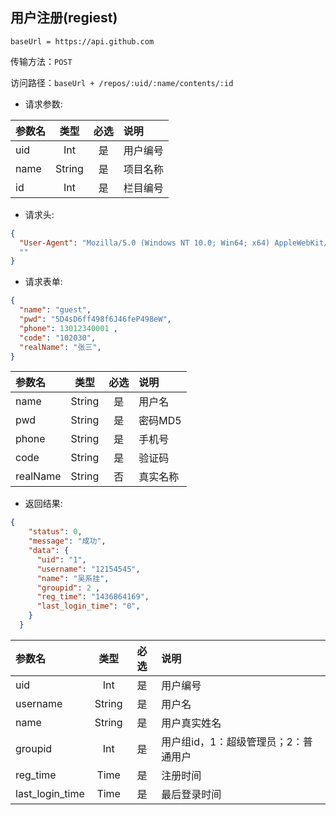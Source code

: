 
用户注册(regiest)
---
```
baseUrl = https://api.github.com
```

传输方法：`POST`

访问路径：`baseUrl + /repos/:uid/:name/contents/:id`

* 请求参数:

|参数名|类型|必选|说明|
|:-    |:------:|:------:|:---|
|uid|Int|是|用户编号|
|name|String|是|项目名称|
|id|Int|是|栏目编号|

* 请求头:
```json
{
  "User-Agent": "Mozilla/5.0 (Windows NT 10.0; Win64; x64) AppleWebKit/537.36 (KHTML, like Gecko) Chrome/77.0.3865.90 Safari/537.36"
  ""
}
```
* 请求表单:
```json
{
  "name": "guest",
  "pwd": "5D4sD6ff498f6J46feP498eW",
  "phone": 13012340001 ,
  "code": "102030",
  "realName": "张三",
}
```
|参数名|类型|必选|说明|
|:-    |:------:|:------:|:---|
|name|String|是|用户名|
|pwd|String|是|密码MD5|
|phone|String|是|手机号|
|code|String|是|验证码|
|realName|String|否|真实名称|
* 返回结果:
```json
{
    "status": 0,
    "message": "成功",
    "data": {
      "uid": "1",
      "username": "12154545",
      "name": "吴系挂",
      "groupid": 2 ,
      "reg_time": "1436864169",
      "last_login_time": "0",
    }
  }
```
|参数名|类型|必选|说明|
|:-    |:------:|:------:|:---|
|uid|Int|是|用户编号|
|username|String|是|用户名|
|name|String|是|用户真实姓名|
|groupid|Int|是|用户组id，1：超级管理员；2：普通用户|
|reg_time|Time|是|注册时间|
|last_login_time|Time|是|最后登录时间|

